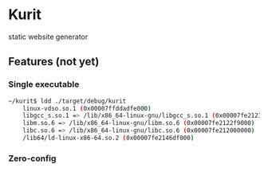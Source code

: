 # Kurit
static website generator

## Features (not yet)

### Single executable
```bash
~/kurit$ ldd ./target/debug/kurit
	linux-vdso.so.1 (0x00007ffddadfe000)
	libgcc_s.so.1 => /lib/x86_64-linux-gnu/libgcc_s.so.1 (0x00007fe2123e0000)
	libm.so.6 => /lib/x86_64-linux-gnu/libm.so.6 (0x00007fe2122f9000)
	libc.so.6 => /lib/x86_64-linux-gnu/libc.so.6 (0x00007fe212000000)
	/lib64/ld-linux-x86-64.so.2 (0x00007fe2146df000)
```

### Zero-config